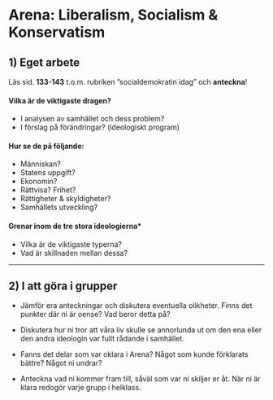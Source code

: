 # Arena: Liberalism, Socialism & Konservatism

## 1) Eget arbete

Läs sid. **133-143** t.o.m. rubriken ”socialdemokratin idag” och **anteckna**!

#### Vilka är de viktigaste dragen?

* I analysen av samhället och dess problem?
* I förslag på förändringar? (ideologiskt program)

#### Hur se de på följande:

- Människan?
- Statens uppgift?
- Ekonomin?
- Rättvisa? Frihet?
- Rättigheter & skyldigheter?
- Samhällets utveckling?

#### Grenar inom de tre stora ideologierna*

- Vilka är de viktigaste typerna?
- Vad är skillnaden mellan dessa?

***

## 2) I att göra i grupper

- Jämför era anteckningar och diskutera eventuella olikheter. Finns det punkter där ni är oense? Vad beror detta på?

- Diskutera hur ni tror att våra liv skulle se annorlunda ut om den ena eller den andra ideologin var fullt rådande i samhället.

- Fanns det delar som var oklara i Arena? Något som kunde förklarats bättre? Något ni undrar?

- Anteckna vad ni kommer fram till, såväl som var ni skiljer er åt. När ni är klara redogör varje grupp i helklass.
